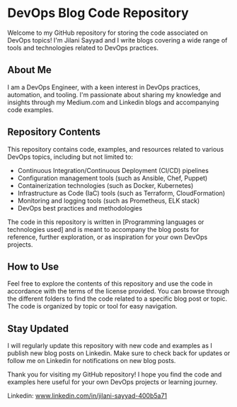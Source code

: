 # DevOps Blog Code Repository

Welcome to my GitHub repository for storing the code associated on DevOps topics! I'm Jilani Sayyad and I write blogs covering a wide range of tools and technologies related to DevOps practices.

## About Me

I am a DevOps Engineer, with a keen interest in DevOps practices, automation, and tooling. I'm passionate about sharing my knowledge and insights through my Medium.com and Linkedin blogs and accompanying code examples.

## Repository Contents

This repository contains code, examples, and resources related to various DevOps topics, including but not limited to:

- Continuous Integration/Continuous Deployment (CI/CD) pipelines
- Configuration management tools (such as Ansible, Chef, Puppet)
- Containerization technologies (such as Docker, Kubernetes)
- Infrastructure as Code (IaC) tools (such as Terraform, CloudFormation)
- Monitoring and logging tools (such as Prometheus, ELK stack)
- DevOps best practices and methodologies

The code in this repository is written in [Programming languages or technologies used] and is meant to accompany the blog posts for reference, further exploration, or as inspiration for your own DevOps projects.

## How to Use

Feel free to explore the contents of this repository and use the code in accordance with the terms of the license provided. You can browse through the different folders to find the code related to a specific blog post or topic. The code is organized by topic or tool for easy navigation.

## Stay Updated

I will regularly update this repository with new code and examples as I publish new blog posts on Linkedin. Make sure to check back for updates or follow me on Linkedin for notifications on new blog posts.

Thank you for visiting my GitHub repository! I hope you find the code and examples here useful for your own DevOps projects or learning journey.

Linkedin: www.linkedin.com/in/jilani-sayyad-400b5a71


